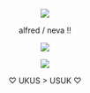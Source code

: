 <html>
  <p align="center">
  <img src="https://pbs.twimg.com/media/E5fwpr9XIAE1Hqu.jpg">
</p>
<p align="center">
  alfred / neva !!
</p>
<p align="center">
  <img src="https://64.media.tumblr.com/127bc802413a3aa287ff2954f3f53321/d7c0f91f821eccd8-68/s250x400/ac4ba4e079201d4e8c7fcf888fe6fbc74f7c7584.gifv">
</p>
<p align="center">
<img src="https://ukusyaoi.neocities.org/meee2.png">
</p>
<p align="center">
♡ UKUS > USUK ♡
</p>
</html>
